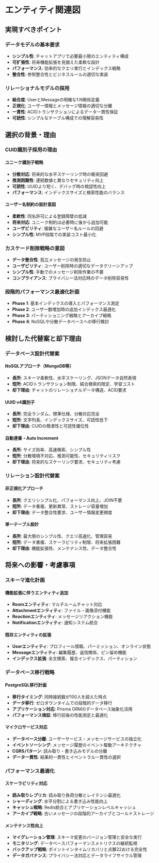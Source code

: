 # エンティティ関連図

## 実現すべきポイント

### データモデルの基本要求
- **シンプル性**: チャットアプリで必要最小限のエンティティ構成
- **可扩張性**: 将来機能拡張を見据えた柔軟な設計
- **パフォーマンス**: 効率的なクエリ実行とインデックス戦略
- **整合性**: 参照整合性とビジネスルールの適切な実装

### リレーショナルモデルの採用
- **結合度**: UserとMessageの明確な1:N関係定義
- **正規化**: ユーザー情報とメッセージ情報の適切な分離
- **一貫性**: ACIDトランザクションによるデータ一貫性保証
- **可読性**: シンプルなテーブル構成での理解容易性

## 選択の背景・理由

### CUID識別子採用の理由

#### ユニーク識別子戦略
- **分散対応**: 将来的な水平スケーリング時の衝突回避
- **推測困難性**: 連続数値と異なりセキュリティ向上
- **可読性**: UUIDより短く、デバッグ時の視認性向上
- **パフォーマンス**: インデックスサイズと検索性能のバランス

#### ユーザー名制約の設計意図
- **柔軟性**: 同名許可による登録障壁の低減
- **将来対応**: ユニーク制約は必要時に後から追加可能
- **ユーザビリティ**: 複雑なユーザー名ルールの回避
- **シンプル性**: MVP段階での実装コスト最小化

### カスケード削除戦略の意図
- **データ整合性**: 孤立メッセージの発生防止
- **ユーザビリティ**: ユーザー削除時の適切なデータクリーンアップ
- **シンプル性**: 手動でのメッセージ削除作業の不要
- **コンプライアンス**: プライバシー法対応時のデータ削除容易性

### 段階的パフォーマンス最適化計画
- **Phase 1**: 基本インデックスの導入とパフォーマンス測定
- **Phase 2**: ユーザー数増加時の追加インデックス最適化
- **Phase 3**: パーティショニング戦略とアーカイブ戦略
- **Phase 4**: NoSQLや分散データベースへの移行検討

## 検討した代替案と却下理由

### データベース設計代替案

#### NoSQLアプローチ（MongoDB等）
- **長所**: スキーマ柔軟性、水平スケーリング、JSONデータ自然表現
- **短所**: ACIDトランザクション制限、結合検索的限定、学習コスト
- **却下理由**: チャットのリレーショナルデータ構造、ACID要求

#### UUID v4識別子
- **長所**: 完全ランダム、標準仕様、分散対応完全
- **短所**: 文字列長、インデックスサイズ、可読性低下
- **却下理由**: CUIDの簡潔性と可読性優位性

#### 自動連番・Auto Increment
- **長所**: サイズ効率、高速検索、シンプル性
- **短所**: 分散環境不対応、推測可能性、セキュリティリスク
- **却下理由**: 将来的なスケーリング要求、セキュリティ考慮

### リレーション設計代替案

#### 非正規化アプローチ
- **長所**: クエリシンプル化、パフォーマンス向上、JOIN不要
- **短所**: データ重複、更新異常、ストレージ容量増加
- **却下理由**: データ整合性要求、ユーザー情報変更頻度

#### 単一テーブル設計
- **長所**: 最大限のシンプル性、クエリ高速化、管理容易
- **短所**: データ重複、スケーラビリティ制限、将来拡張困難
- **却下理由**: 機能拡張性、メンテナンス性、データ整合性

## 将来への影響・考慮事項

### スキーマ進化計画

#### 機能拡張に伴うエンティティ追加
- **Roomエンティティ**: マルチルームチャット対応
- **Attachmentエンティティ**: ファイル・画像添付機能
- **Reactionエンティティ**: メッセージリアクション機能
- **Notificationエンティティ**: 通知システム統合

#### 既存エンティティの拡張
- **Userエンティティ**: プロフィール情報、パーミッション、オンライン状態
- **Messageエンティティ**: 編集履歴、返信関係、ピン留め機能
- **インデックス拡張**: 全文検索、複合インデックス、パーティション

### データベース移行戦略

#### PostgreSQL移行計画
- **移行タイミング**: 同時接続数が100人を超えた時点
- **データ移行**: ゼロダウンタイムでの段階的データ移行
- **アプリケーション対応**: Prisma ORMのデータベース抽象化活用
- **パフォーマンス検証**: 移行前後の性能測定と最適化

#### マイクロサービス対応
- **データベース分離**: ユーザーサービス・メッセージサービスの独立化
- **イベントソーシング**: メッセージ履歴のイベント駆動アーキテクチャ
- **CQRSパターン**: 読み取り・書き込みモデルの分離
- **データ一貫性**: 結果的一貫性とイベントラル一貫性の選択

### パフォーマンス最適化

#### スケーラビリティ対応
- **読み取りレプリカ**: 読み取り負荷分散とレイテンシ最適化
- **シャーディング**: 水平分割による書き込み性能向上
- **キャッシュ戦略**: Redis統合とアプリケーションレベルキャッシュ
- **アーカイブ戦略**: 古いメッセージの段階的アーカイブとコールドストレージ

#### メンテナンス性向上
- **マイグレーション管理**: スキーマ変更のバージョン管理と安全な実行
- **モニタリング**: データベースパフォーマンスメトリクスの継続監視
- **バックアップ戦略**: ポイントインタイムリカバリと点夥22おける完全性
- **データガバナンス**: プライバシー法対応とデータライフサイクル管理